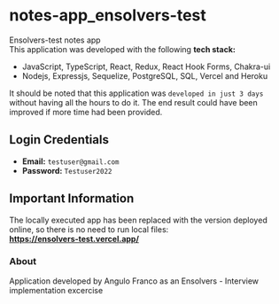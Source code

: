 # notes-app_ensolvers-test
Ensolvers-test notes app<br/>
This application was developed with the following **tech stack:** <br/>
- JavaScript, TypeScript, React, Redux, React Hook Forms, Chakra-ui <br/>
- Nodejs, Expressjs, Sequelize, PostgreSQL, SQL, Vercel and Heroku <br/>

It should be noted that this application was `developed in just 3 days` without having all the hours to do it. The end result could have been improved if more time had been provided. <br/>

## Login Credentials
- **Email:** `testuser@gmail.com` <br/>
- **Password:** `Testuser2022`

## Important Information

The locally executed app has been replaced with the version deployed online, so there is no need to run local files:<br/>
**https://ensolvers-test.vercel.app/**

### About
Application developed by Angulo Franco as an Ensolvers - Interview implementation excercise
